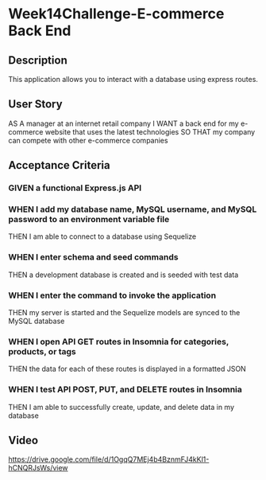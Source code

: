 
# Week14Challenge-E-commerce Back End

## Description
This application allows you to interact with a database using express routes.

## User Story
AS A manager at an internet retail company
I WANT a back end for my e-commerce website that uses the latest technologies
SO THAT my company can compete with other e-commerce companies

## Acceptance Criteria
### GIVEN a functional Express.js API
### WHEN I add my database name, MySQL username, and MySQL password to an environment variable file
THEN I am able to connect to a database using Sequelize
### WHEN I enter schema and seed commands
THEN a development database is created and is seeded with test data
### WHEN I enter the command to invoke the application
THEN my server is started and the Sequelize models are synced to the MySQL database
### WHEN I open API GET routes in Insomnia for categories, products, or tags
THEN the data for each of these routes is displayed in a formatted JSON
### WHEN I test API POST, PUT, and DELETE routes in Insomnia
THEN I am able to successfully create, update, and delete data in my database

## Video
https://drive.google.com/file/d/1OgqQ7MEj4b4BznmFJ4kKl1-hCNQRJsWs/view
